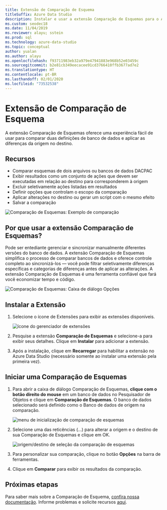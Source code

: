 ```yaml
---
title: Extensão de Comparação de Esquema
titleSuffix: Azure Data Studio
description: Instalar e usar a extensão Comparação de Esquemas para o Azure Data Studio
ms.custom: seodec18
ms.date: 11/04/2019
ms.reviewer: alayu; sstein
ms.prod: sql
ms.technology: azure-data-studio
ms.topic: conceptual
author: yualan
ms.author: alayu
ms.openlocfilehash: f93711983eb32a979e47941883e968b52e03459c
ms.sourcegitcommit: b2e81cb349eecacee91cd3766410ffb3677ad7e2
ms.translationtype: HT
ms.contentlocale: pt-BR
ms.lasthandoff: 02/01/2020
ms.locfileid: "73532538"
---
```

# <a name="schema-compare-extension"></a>Extensão de Comparação de Esquema
A extensão Comparação de Esquemas oferece uma experiência fácil de usar para comparar duas definições de banco de dados e aplicar as diferenças da origem no destino.


## <a name="features"></a>Recursos

* Comparar esquemas de dois arquivos ou bancos de dados DACPAC
* Exibir resultados como um conjunto de ações que devem ser executadas em relação ao destino para corresponderem à origem
* Excluir seletivamente ações listadas em resultados
* Definir opções que controlam o escopo da comparação
* Aplicar alterações no destino ou gerar um script com o mesmo efeito
* Salvar a comparação

![Comparação de Esquemas: Exemplo de comparação](media/extensions/schema-compare-extension/schema-compare.png)


## <a name="why-would-i-use-the-schema-compare-extension"></a>Por que usar a extensão Comparação de Esquemas?

Pode ser entediante gerenciar e sincronizar manualmente diferentes versões do banco de dados. A extensão Comparação de Esquemas simplifica o processo de comparar bancos de dados e oferece controle completo ao sincronizá-los &mdash; você pode filtrar seletivamente diferenças específicas e categorias de diferenças antes de aplicar as alterações. A extensão Comparação de Esquemas é uma ferramenta confiável que fará você economizar tempo e código.

![Comparação de Esquemas: Caixa de diálogo Opções](media/extensions/schema-compare-extension/schema-compare-options.png)


## <a name="install-the-extension"></a>Instalar a Extensão

1. Selecione o ícone de Extensões para exibir as extensões disponíveis.

    ![ícone do gerenciador de extensões](media/extensions/extension-manager-icon.png)

2. Pesquise a extensão **Comparação de Esquemas** e selecione-a para exibir seus detalhes. Clique em **Instalar** para adicionar a extensão.

3. Após a instalação, clique em **Recarregar** para habilitar a extensão no Azure Data Studio (necessário somente ao instalar uma extensão pela primeira vez).


## <a name="launch-a-schema-compare"></a>Iniciar uma Comparação de Esquemas

1. Para abrir a caixa de diálogo Comparação de Esquemas, **clique com o botão direito do mouse** em um banco de dados no Pesquisador de Objetos e clique em **Comparação de Esquemas**. O banco de dados selecionado será definido como o Banco de dados de origem na comparação.

    ![menu de inicialização de comparação de esquemas](media/extensions/schema-compare-extension/schema-compare-launch.png)


2. Selecione uma das reticências (...) para alterar a origem e o destino de sua Comparação de Esquemas e clique em OK.

    ![origem/destino de seleção da comparação de esquemas](media/extensions/schema-compare-extension/schema-compare-select-source-target.png)

3. Para personalizar sua comparação, clique no botão **Opções** na barra de ferramentas.

4. Clique em **Comparar** para exibir os resultados da comparação.


## <a name="next-steps"></a>Próximas etapas

Para saber mais sobre a Comparação de Esquema, [confira nossa documentação](https://docs.microsoft.com/sql/ssdt/how-to-use-schema-compare-to-compare-different-database-definitions).
Informe problemas e solicite recursos [aqui](https://github.com/microsoft/azuredatastudio/issues).